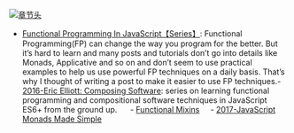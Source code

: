 [![章节头](https://parg.co/UGo)](https://parg.co/b4z) 
  

- [Functional Programming In JavaScript【Series】](http://6me.us/1P1r): Functional Programming(FP) can change the way you program for the better. But it’s hard to learn and many posts and tutorials don’t go into details like Monads, Applicative and so on and don’t seem to use practical examples to help us use powerful FP techniques on a daily basis. That’s why I thought of writing a post to make it easier to use FP techniques.- [2016-Eric Elliott: Composing Software](http://6me.us/SJr7): series on learning functional programming and compositional software techniques in JavaScript ES6+ from the ground up.      - [Functional Mixins](https://parg.co/bLu)     - [2017-JavaScript Monads Made Simple](https://parg.co/bB3)
